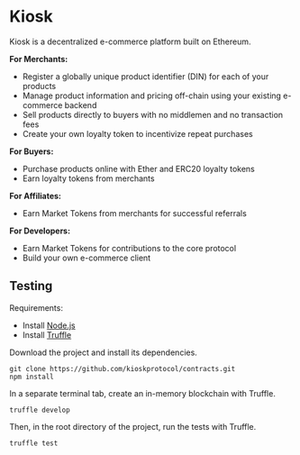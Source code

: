 # Kiosk

Kiosk is a decentralized e-commerce platform built on Ethereum.

**For Merchants:**
* Register a globally unique product identifier (DIN) for each of your products
* Manage product information and pricing off-chain using your existing e-commerce backend
* Sell products directly to buyers with no middlemen and no transaction fees
* Create your own loyalty token to incentivize repeat purchases

**For Buyers:**
* Purchase products online with Ether and ERC20 loyalty tokens
* Earn loyalty tokens from merchants

**For Affiliates:**
* Earn Market Tokens from merchants for successful referrals

**For Developers:**
* Earn Market Tokens for contributions to the core protocol
* Build your own e-commerce client

## Testing

Requirements:
* Install [Node.js](https://nodejs.org/en/)
* Install [Truffle](http://truffleframework.com/) 

Download the project and install its dependencies.
```
git clone https://github.com/kioskprotocol/contracts.git
npm install
```

In a separate terminal tab, create an in-memory blockchain with Truffle.
```
truffle develop
```

Then, in the root directory of the project, run the tests with Truffle.
```
truffle test
```
